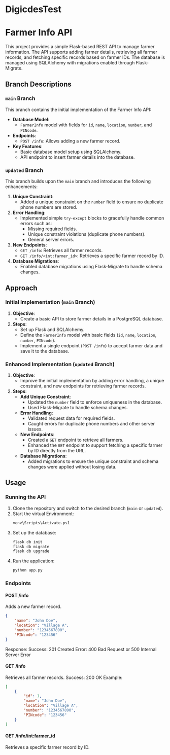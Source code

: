 # DigicdesTest
 
# Farmer Info API

This project provides a simple Flask-based REST API to manage farmer information. The API supports adding farmer details, retrieving all farmer records, and fetching specific records based on farmer IDs. The database is managed using SQLAlchemy with migrations enabled through Flask-Migrate.

## Branch Descriptions

### `main` Branch
This branch contains the initial implementation of the Farmer Info API:
- **Database Model**:
  - `FarmerInfo` model with fields for `id`, `name`, `location`, `number`, and `PINcode`.
- **Endpoints**:
  - `POST /info`: Allows adding a new farmer record.
- **Key Features**:
  - Basic database model setup using SQLAlchemy.
  - API endpoint to insert farmer details into the database.

### `updated` Branch
This branch builds upon the `main` branch and introduces the following enhancements:
1. **Unique Constraint**:
   - Added a unique constraint on the `number` field to ensure no duplicate phone numbers are stored.
2. **Error Handling**:
   - Implemented simple `try-except` blocks to gracefully handle common errors such as:
     - Missing required fields.
     - Unique constraint violations (duplicate phone numbers).
     - General server errors.
3. **New Endpoints**:
   - `GET /info`: Retrieves all farmer records.
   - `GET /info/<int:farmer_id>`: Retrieves a specific farmer record by ID.
4. **Database Migrations**:
   - Enabled database migrations using Flask-Migrate to handle schema changes.

## Approach

### Initial Implementation (`main` Branch)
1. **Objective**:
   - Create a basic API to store farmer details in a PostgreSQL database.
2. **Steps**:
   - Set up Flask and SQLAlchemy.
   - Define the `FarmerInfo` model with basic fields (`id`, `name`, `location`, `number`, `PINcode`).
   - Implement a single endpoint (`POST /info`) to accept farmer data and save it to the database.

### Enhanced Implementation (`updated` Branch)
1. **Objective**:
   - Improve the initial implementation by adding error handling, a unique constraint, and new endpoints for retrieving farmer records.
2. **Steps**:
   - **Add Unique Constraint**:
     - Updated the `number` field to enforce uniqueness in the database.
     - Used Flask-Migrate to handle schema changes.
   - **Error Handling**:
     - Validated request data for required fields.
     - Caught errors for duplicate phone numbers and other server issues.
   - **New Endpoints**:
     - Created a `GET` endpoint to retrieve all farmers.
     - Enhanced the `GET` endpoint to support fetching a specific farmer by ID directly from the URL.
   - **Database Migrations**:
     - Added migrations to ensure the unique constraint and schema changes were applied without losing data.

## Usage

### Running the API
1. Clone the repository and switch to the desired branch (`main` or `updated`).
2. Start the virtual Environment:
   ```bash
   venv\Scripts\Activate.ps1
   ```
3. Set up the database:
   ```bash
   flask db init
   flask db migrate
   flask db upgrade
   ```
4. Run the application:
   ```bash
   python app.py
   ```
### Endpoints

#### POST /info
Adds a new farmer record.
```json
{
    "name": "John Doe",
    "location": "Village A",
    "number": "1234567890",
    "PINcode": "123456"
}
```
Response:
Success: 201 Created
Error: 400 Bad Request or 500 Internal Server Error

#### GET /info
Retrieves all farmer records.
Success: 200 OK
Example:
```json
[
    {
        "id": 1,
        "name": "John Doe",
        "location": "Village A",
        "number": "1234567890",
        "PINcode": "123456"
    }
]
```
#### GET /info/<int:farmer_id>
Retrieves a specific farmer record by ID.
